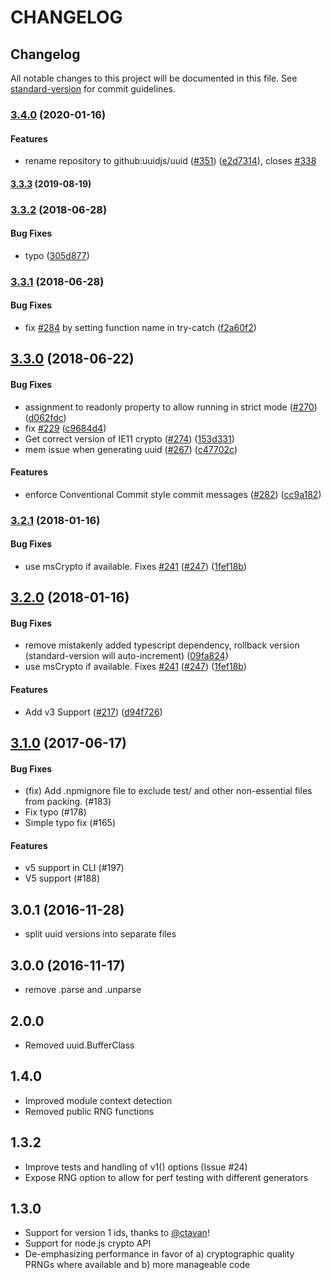 # CHANGELOG

## Changelog

All notable changes to this project will be documented in this file. See [standard-version](https://github.com/conventional-changelog/standard-version) for commit guidelines.

### [3.4.0](https://github.com/uuidjs/uuid/compare/v3.3.3...v3.4.0) \(2020-01-16\)

#### Features

* rename repository to github:uuidjs/uuid \([\#351](https://github.com/uuidjs/uuid/issues/351)\) \([e2d7314](https://github.com/uuidjs/uuid/commit/e2d7314)\), closes [\#338](https://github.com/uuidjs/uuid/issues/338)

#### [3.3.3](https://github.com/uuidjs/uuid/compare/v3.3.2...v3.3.3) \(2019-08-19\)

### [3.3.2](https://github.com/uuidjs/uuid/compare/v3.3.1...v3.3.2) \(2018-06-28\)

#### Bug Fixes

* typo \([305d877](https://github.com/uuidjs/uuid/commit/305d877)\)

### [3.3.1](https://github.com/uuidjs/uuid/compare/v3.3.0...v3.3.1) \(2018-06-28\)

#### Bug Fixes

* fix [\#284](https://github.com/uuidjs/uuid/issues/284) by setting function name in try-catch \([f2a60f2](https://github.com/uuidjs/uuid/commit/f2a60f2)\)

## [3.3.0](https://github.com/uuidjs/uuid/compare/v3.2.1...v3.3.0) \(2018-06-22\)

#### Bug Fixes

* assignment to readonly property to allow running in strict mode \([\#270](https://github.com/uuidjs/uuid/issues/270)\) \([d062fdc](https://github.com/uuidjs/uuid/commit/d062fdc)\)
* fix [\#229](https://github.com/uuidjs/uuid/issues/229) \([c9684d4](https://github.com/uuidjs/uuid/commit/c9684d4)\)
* Get correct version of IE11 crypto \([\#274](https://github.com/uuidjs/uuid/issues/274)\) \([153d331](https://github.com/uuidjs/uuid/commit/153d331)\)
* mem issue when generating uuid \([\#267](https://github.com/uuidjs/uuid/issues/267)\) \([c47702c](https://github.com/uuidjs/uuid/commit/c47702c)\)

#### Features

* enforce Conventional Commit style commit messages \([\#282](https://github.com/uuidjs/uuid/issues/282)\) \([cc9a182](https://github.com/uuidjs/uuid/commit/cc9a182)\)

### [3.2.1](https://github.com/uuidjs/uuid/compare/v3.2.0...v3.2.1) \(2018-01-16\)

#### Bug Fixes

* use msCrypto if available. Fixes [\#241](https://github.com/uuidjs/uuid/issues/241) \([\#247](https://github.com/uuidjs/uuid/issues/247)\) \([1fef18b](https://github.com/uuidjs/uuid/commit/1fef18b)\)

## [3.2.0](https://github.com/uuidjs/uuid/compare/v3.1.0...v3.2.0) \(2018-01-16\)

#### Bug Fixes

* remove mistakenly added typescript dependency, rollback version \(standard-version will auto-increment\) \([09fa824](https://github.com/uuidjs/uuid/commit/09fa824)\)
* use msCrypto if available. Fixes [\#241](https://github.com/uuidjs/uuid/issues/241) \([\#247](https://github.com/uuidjs/uuid/issues/247)\) \([1fef18b](https://github.com/uuidjs/uuid/commit/1fef18b)\)

#### Features

* Add v3 Support \([\#217](https://github.com/uuidjs/uuid/issues/217)\) \([d94f726](https://github.com/uuidjs/uuid/commit/d94f726)\)

## [3.1.0](https://github.com/uuidjs/uuid/compare/v3.1.0...v3.0.1) \(2017-06-17\)

#### Bug Fixes

* \(fix\) Add .npmignore file to exclude test/ and other non-essential files from packing. \(\#183\)
* Fix typo \(\#178\)
* Simple typo fix \(\#165\)

#### Features

* v5 support in CLI \(\#197\)
* V5 support \(\#188\)

## 3.0.1 \(2016-11-28\)

* split uuid versions into separate files

## 3.0.0 \(2016-11-17\)

* remove .parse and .unparse

## 2.0.0

* Removed uuid.BufferClass

## 1.4.0

* Improved module context detection
* Removed public RNG functions

## 1.3.2

* Improve tests and handling of v1\(\) options \(Issue \#24\)
* Expose RNG option to allow for perf testing with different generators

## 1.3.0

* Support for version 1 ids, thanks to [@ctavan](https://github.com/ctavan)!
* Support for node.js crypto API
* De-emphasizing performance in favor of a\) cryptographic quality PRNGs where available and b\) more manageable code

